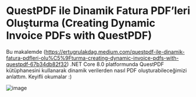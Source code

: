 # QuestPDF ile Dinamik Fatura PDF’leri Oluşturma (Creating Dynamic Invoice PDFs with QuestPDF)
Bu makalemde (https://ertugrulakdag.medium.com/questpdf-ile-dinamik-fatura-pdfleri-olu%C5%9Fturma-creating-dynamic-invoice-pdfs-with-questpdf-67b34db82f32) .NET Core 8.0 platformunda QuestPDF kütüphanesini kullanarak dinamik verilerden nasıl PDF oluşturabileceğimizi anlattım. Keyifli okumalar :)


![image](https://github.com/user-attachments/assets/39a2af22-8981-40c9-9501-6d0ef2ed4dcf)
